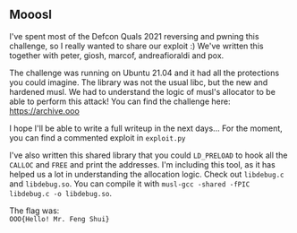 Mooosl
------------------------
I've spent most of the Defcon Quals 2021 reversing and pwning this challenge, so I really wanted to share our exploit :) 
We've written this together with peter, giosh, marcof, andreafioraldi and pox.

The challenge was running on Ubuntu 21.04 and it had all the protections you could imagine. 
The library was not the usual libc, but the new and hardened musl. We had to understand the logic of musl's allocator to be able to perform this attack!
You can find the challenge here: https://archive.ooo

I hope I'll be able to write a full writeup in the next days... For the moment, you can find a commented exploit in `exploit.py`

I've also written this shared library that you could `LD_PRELOAD` to hook all the `CALLOC` and `FREE` and print the addresses. I'm including this tool, as it has helped us a lot in understanding the allocation logic. Check out `libdebug.c` and `libdebug.so`. You can compile it with `musl-gcc -shared -fPIC libdebug.c -o libdebug.so`.

The flag was:  
`OOO{Hello! Mr. Feng Shui}`